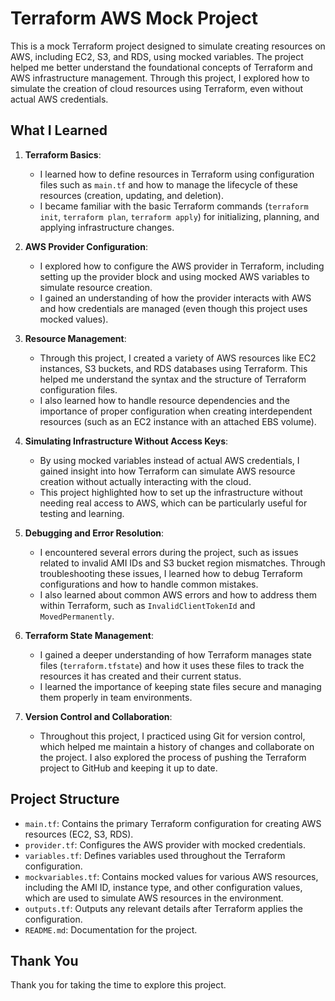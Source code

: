 # Terraform AWS Mock Project

This is a mock Terraform project designed to simulate creating resources on AWS, including EC2, S3, and RDS, using mocked variables. The project helped me better understand the foundational concepts of Terraform and AWS infrastructure management. Through this project, I explored how to simulate the creation of cloud resources using Terraform, even without actual AWS credentials.

## What I Learned

1. **Terraform Basics**:
   - I learned how to define resources in Terraform using configuration files such as `main.tf` and how to manage the lifecycle of these resources (creation, updating, and deletion).
   - I became familiar with the basic Terraform commands (`terraform init`, `terraform plan`, `terraform apply`) for initializing, planning, and applying infrastructure changes.

2. **AWS Provider Configuration**:
   - I explored how to configure the AWS provider in Terraform, including setting up the provider block and using mocked AWS variables to simulate resource creation.
   - I gained an understanding of how the provider interacts with AWS and how credentials are managed (even though this project uses mocked values).

3. **Resource Management**:
   - Through this project, I created a variety of AWS resources like EC2 instances, S3 buckets, and RDS databases using Terraform. This helped me understand the syntax and the structure of Terraform configuration files.
   - I also learned how to handle resource dependencies and the importance of proper configuration when creating interdependent resources (such as an EC2 instance with an attached EBS volume).

4. **Simulating Infrastructure Without Access Keys**:
   - By using mocked variables instead of actual AWS credentials, I gained insight into how Terraform can simulate AWS resource creation without actually interacting with the cloud.
   - This project highlighted how to set up the infrastructure without needing real access to AWS, which can be particularly useful for testing and learning.

5. **Debugging and Error Resolution**:
   - I encountered several errors during the project, such as issues related to invalid AMI IDs and S3 bucket region mismatches. Through troubleshooting these issues, I learned how to debug Terraform configurations and how to handle common mistakes.
   - I also learned about common AWS errors and how to address them within Terraform, such as `InvalidClientTokenId` and `MovedPermanently`.

6. **Terraform State Management**:
   - I gained a deeper understanding of how Terraform manages state files (`terraform.tfstate`) and how it uses these files to track the resources it has created and their current status.
   - I learned the importance of keeping state files secure and managing them properly in team environments.

7. **Version Control and Collaboration**:
   - Throughout this project, I practiced using Git for version control, which helped me maintain a history of changes and collaborate on the project. I also explored the process of pushing the Terraform project to GitHub and keeping it up to date.

## Project Structure

- `main.tf`: Contains the primary Terraform configuration for creating AWS resources (EC2, S3, RDS).
- `provider.tf`: Configures the AWS provider with mocked credentials.
- `variables.tf`: Defines variables used throughout the Terraform configuration.
- `mockvariables.tf`: Contains mocked values for various AWS resources, including the AMI ID, instance type, and other configuration values, which are used to simulate AWS     resources in the environment.
- `outputs.tf`: Outputs any relevant details after Terraform applies the configuration.
- `README.md`: Documentation for the project.

## Thank You

Thank you for taking the time to explore this project.
